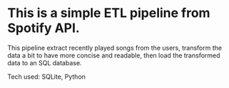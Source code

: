 # This is a simple ETL pipeline from Spotify API.
This pipeline extract recently played songs from the users, transform the data a bit to have more concise and readable, then load the transformed data to an SQL database.

Tech used: SQLite, Python